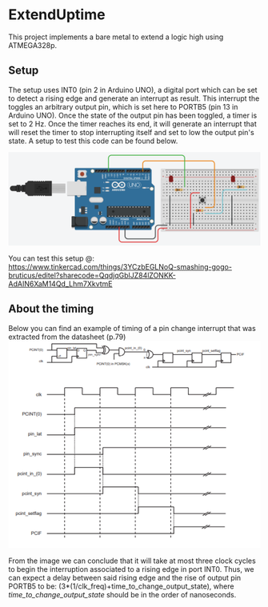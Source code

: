 # ExtendUptime
This project implements a bare metal to extend a logic high using ATMEGA328p.

## Setup
The setup uses INT0 (pin 2 in Arduino UNO), a digital port which can be set to detect a rising edge and generate an interrupt as result. This interrupt the toggles an arbitrary output pin, which is set here to PORTB5 (pin 13 in Arduino UNO). Once the state of the output pin has been toggled, a timer is set to 2 Hz. Once the timer reaches its end, it will generate an interrupt that will reset the timer to stop interrupting itself and set to low the output pin's state. A setup to test this code can be found below.

![setup](Doc/HighLevelSchematic.png)

You can test this setup @: https://www.tinkercad.com/things/3YCzbEGLNoQ-smashing-gogo-bruticus/editel?sharecode=QqdjqGblJZ84lZONKK-AdAIN6XaM14Qd_Lhm7XkvtmE

## About the timing
Below you can find an example of timing of a pin change interrupt that was extracted from the datasheet (p.79)
![setup](Doc/TimingInterrupt.png)

From the image we can conclude that it will take at most three clock cycles to begin the interruption associated to a rising edge in port INT0. Thus, we can expect a delay between said rising edge and the rise of output pin PORTB5 to be: (3*(1/clk_freq)+time_to_change_output_state), where *time_to_change_output_state* should be in the order of nanoseconds.